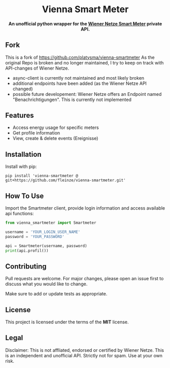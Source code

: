 <h1 align="center">
  Vienna Smart Meter
</h1>
<h4 align="center">An unofficial python wrapper for the <a href="https://www.wienernetze.at/smartmeter" target="_blank">Wiener Netze Smart Meter</a> private API.
</h4>

## Fork

This is a fork of https://github.com/platysma/vienna-smartmeter
As the original Repo is broken and no longer maintained, I try to keep on track with API-changes of Wiener Netze.
- async-client is currently not maintained and most likely broken
- additional endpoints have been added (as the Wiener Netze API changed)
- possible future developement: Wiener Netze offers an Endpoint named "Benachrichtigungen". This is currently not implemented

## Features

- Access energy usage for specific meters
- Get profile information
- View, create & delete events (Ereignisse)

## Installation

Install with pip:

`pip install 'vienna-smartmeter @ git+https://github.com/fleinze/vienna-smartmeter.git'`

## How To Use

Import the Smartmeter client, provide login information and access available api functions:

```python
from vienna_smartmeter import Smartmeter

username = 'YOUR_LOGIN_USER_NAME'
password = 'YOUR_PASSWORD'

api = Smartmeter(username, password)
print(api.profil())
```

## Contributing

Pull requests are welcome. For major changes, please open an issue first to discuss what you would like to change.

Make sure to add or update tests as appropriate.

## License

This project is licensed under the terms of the **MIT** license.

## Legal

Disclaimer: This is not affliated, endorsed or certified by Wiener Netze. This is an independent and unofficial API. Strictly not for spam. Use at your own risk.
